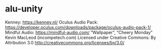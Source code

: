 # alu-unity

Kenney: https://kenney.nl/
Oculus Audio Pack: https://developer.oculus.com/downloads/package/oculus-audio-pack-1/
Mindful Audio: https://mindful-audio.com/
“Wallpaper”, “Cheery Monday” Kevin MacLeod (incompetech.com)
Licensed under Creative Commons: By Attribution 3.0
http://creativecommons.org/licenses/by/3.0/